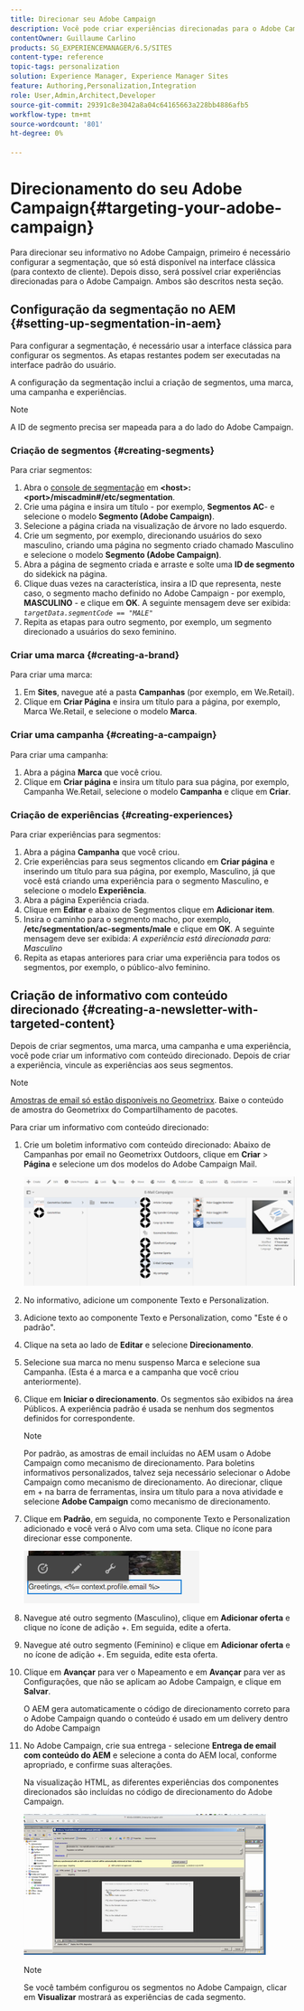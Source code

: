 ```yaml
---
title: Direcionar seu Adobe Campaign
description: Você pode criar experiências direcionadas para o Adobe Campaign após configurar a segmentação.
contentOwner: Guillaume Carlino
products: SG_EXPERIENCEMANAGER/6.5/SITES
content-type: reference
topic-tags: personalization
solution: Experience Manager, Experience Manager Sites
feature: Authoring,Personalization,Integration
role: User,Admin,Architect,Developer
source-git-commit: 29391c8e3042a8a04c64165663a228bb4886afb5
workflow-type: tm+mt
source-wordcount: '801'
ht-degree: 0%

---
```


# Direcionamento do seu Adobe Campaign{#targeting-your-adobe-campaign}

Para direcionar seu informativo no Adobe Campaign, primeiro é necessário configurar a segmentação, que só está disponível na interface clássica (para contexto de cliente). Depois disso, será possível criar experiências direcionadas para o Adobe Campaign. Ambos são descritos nesta seção.

## Configuração da segmentação no AEM {#setting-up-segmentation-in-aem}

Para configurar a segmentação, é necessário usar a interface clássica para configurar os segmentos. As etapas restantes podem ser executadas na interface padrão do usuário.

A configuração da segmentação inclui a criação de segmentos, uma marca, uma campanha e experiências.

>[!NOTE]
>
>A ID de segmento precisa ser mapeada para a do lado do Adobe Campaign.

### Criação de segmentos {#creating-segments}

Para criar segmentos:

1. Abra o [console de segmentação](http://localhost:4502/miscadmin#/etc/segmentation) em **&lt;host>:&lt;port>/miscadmin#/etc/segmentation**.
1. Crie uma página e insira um título - por exemplo, **Segmentos AC**- e selecione o modelo **Segmento (Adobe Campaign)**.
1. Selecione a página criada na visualização de árvore no lado esquerdo.
1. Crie um segmento, por exemplo, direcionando usuários do sexo masculino, criando uma página no segmento criado chamado Masculino e selecione o modelo **Segmento (Adobe Campaign)**.
1. Abra a página de segmento criada e arraste e solte uma **ID de segmento** do sidekick na página.
1. Clique duas vezes na característica, insira a ID que representa, neste caso, o segmento macho definido no Adobe Campaign - por exemplo, **MASCULINO** - e clique em **OK**. A seguinte mensagem deve ser exibida: *`targetData.segmentCode == "MALE"`*
1. Repita as etapas para outro segmento, por exemplo, um segmento direcionado a usuários do sexo feminino.

### Criar uma marca {#creating-a-brand}

Para criar uma marca:

1. Em **Sites**, navegue até a pasta **Campanhas** (por exemplo, em We.Retail).
1. Clique em **Criar Página** e insira um título para a página, por exemplo, Marca We.Retail, e selecione o modelo **Marca**.

### Criar uma campanha {#creating-a-campaign}

Para criar uma campanha:

1. Abra a página **Marca** que você criou.
1. Clique em **Criar página** e insira um título para sua página, por exemplo, Campanha We.Retail, selecione o modelo **Campanha** e clique em **Criar**.

### Criação de experiências {#creating-experiences}

Para criar experiências para segmentos:

1. Abra a página **Campanha** que você criou.
1. Crie experiências para seus segmentos clicando em **Criar página** e inserindo um título para sua página, por exemplo, Masculino, já que você está criando uma experiência para o segmento Masculino, e selecione o modelo **Experiência**.
1. Abra a página Experiência criada.
1. Clique em **Editar** e abaixo de Segmentos clique em **Adicionar item**.
1. Insira o caminho para o segmento macho, por exemplo, **/etc/segmentation/ac-segments/male** e clique em **OK**. A seguinte mensagem deve ser exibida: *A experiência está direcionada para: Masculino*
1. Repita as etapas anteriores para criar uma experiência para todos os segmentos, por exemplo, o público-alvo feminino.

## Criação de informativo com conteúdo direcionado {#creating-a-newsletter-with-targeted-content}

Depois de criar segmentos, uma marca, uma campanha e uma experiência, você pode criar um informativo com conteúdo direcionado. Depois de criar a experiência, vincule as experiências aos seus segmentos.

>[!NOTE]
>
>[Amostras de email só estão disponíveis no Geometrixx](/help/sites-developing/we-retail.md). Baixe o conteúdo de amostra do Geometrixx do Compartilhamento de pacotes.

Para criar um informativo com conteúdo direcionado:

1. Crie um boletim informativo com conteúdo direcionado: Abaixo de Campanhas por email no Geometrixx Outdoors, clique em **Criar** > **Página** e selecione um dos modelos do Adobe Campaign Mail.

   ![chlimage_1-188](assets/chlimage_1-188.png)

1. No informativo, adicione um componente Texto e Personalization.
1. Adicione texto ao componente Texto e Personalization, como &quot;Este é o padrão&quot;.
1. Clique na seta ao lado de **Editar** e selecione **Direcionamento**.
1. Selecione sua marca no menu suspenso Marca e selecione sua Campanha. (Esta é a marca e a campanha que você criou anteriormente).
1. Clique em **Iniciar o direcionamento**. Os segmentos são exibidos na área Públicos. A experiência padrão é usada se nenhum dos segmentos definidos for correspondente.

   >[!NOTE]
   >
   >Por padrão, as amostras de email incluídas no AEM usam o Adobe Campaign como mecanismo de direcionamento. Para boletins informativos personalizados, talvez seja necessário selecionar o Adobe Campaign como mecanismo de direcionamento. Ao direcionar, clique em + na barra de ferramentas, insira um título para a nova atividade e selecione **Adobe Campaign** como mecanismo de direcionamento.

1. Clique em **Padrão**, em seguida, no componente Texto e Personalization adicionado e você verá o Alvo com uma seta. Clique no ícone para direcionar esse componente.

   ![chlimage_1-189](assets/chlimage_1-189.png)

1. Navegue até outro segmento (Masculino), clique em **Adicionar oferta** e clique no ícone de adição +. Em seguida, edite a oferta.
1. Navegue até outro segmento (Feminino) e clique em **Adicionar oferta** e no ícone de adição +. Em seguida, edite esta oferta.
1. Clique em **Avançar** para ver o Mapeamento e em **Avançar** para ver as Configurações, que não se aplicam ao Adobe Campaign, e clique em **Salvar**.

   O AEM gera automaticamente o código de direcionamento correto para o Adobe Campaign quando o conteúdo é usado em um delivery dentro do Adobe Campaign

1. No Adobe Campaign, crie sua entrega - selecione **Entrega de email com conteúdo do AEM** e selecione a conta do AEM local, conforme apropriado, e confirme suas alterações.

   Na visualização HTML, as diferentes experiências dos componentes direcionados são incluídas no código de direcionamento do Adobe Campaign.

   ![chlimage_1-190](assets/chlimage_1-190.png)

   >[!NOTE]
   >
   >Se você também configurou os segmentos no Adobe Campaign, clicar em **Visualizar** mostrará as experiências de cada segmento.
